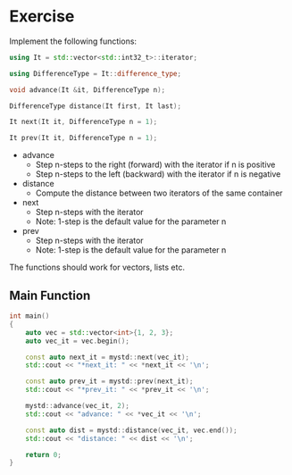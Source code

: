 # Exercise

Implement the following functions:

```cpp
using It = std::vector<std::int32_t>::iterator;

using DifferenceType = It::difference_type;

void advance(It &it, DifferenceType n);

DifferenceType distance(It first, It last);

It next(It it, DifferenceType n = 1);

It prev(It it, DifferenceType n = 1);
```

- advance
  - Step n-steps to the right (forward) with the iterator if n is positive
  - Step n-steps to the left (backward) with the iterator if n is negative
- distance
  - Compute the distance between two iterators of the same container
- next
  - Step n-steps with the iterator
  - Note: 1-step is the default value for the parameter n
- prev
  - Step n-steps with the iterator
  - Note: 1-step is the default value for the parameter n

The functions should work for vectors, lists etc.

## Main Function

```cpp
int main()
{
    auto vec = std::vector<int>{1, 2, 3};
    auto vec_it = vec.begin();

    const auto next_it = mystd::next(vec_it);
    std::cout << "*next_it: " << *next_it << '\n';

    const auto prev_it = mystd::prev(next_it);
    std::cout << "*prev_it: " << *prev_it << '\n';

    mystd::advance(vec_it, 2);
    std::cout << "advance: " << *vec_it << '\n';

    const auto dist = mystd::distance(vec_it, vec.end());
    std::cout << "distance: " << dist << '\n';

    return 0;
}
```
